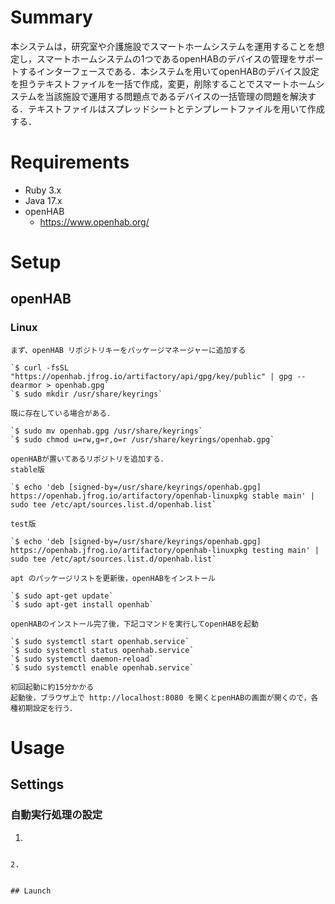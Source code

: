 # Summary
本システムは，研究室や介護施設でスマートホームシステムを運用することを想定し，スマートホームシステムの1つであるopenHABのデバイスの管理をサポートするインターフェースである．本システムを用いてopenHABのデバイス設定を担うテキストファイルを一括で作成，変更，削除することでスマートホームシステムを当該施設で運用する問題点であるデバイスの一括管理の問題を解決する．テキストファイルはスプレッドシートとテンプレートファイルを用いて作成する．

# Requirements
+ Ruby 3.x
+ Java 17.x
+ openHAB
  + https://www.openhab.org/

# Setup
## openHAB
### Linux
```
まず、openHAB リポジトリキーをパッケージマネージャーに追加する

`$ curl -fsSL "https://openhab.jfrog.io/artifactory/api/gpg/key/public" | gpg --dearmor > openhab.gpg`
`$ sudo mkdir /usr/share/keyrings`

既に存在している場合がある．

`$ sudo mv openhab.gpg /usr/share/keyrings`
`$ sudo chmod u=rw,g=r,o=r /usr/share/keyrings/openhab.gpg`

openHABが置いてあるリポジトリを追加する．
stable版

`$ echo 'deb [signed-by=/usr/share/keyrings/openhab.gpg] https://openhab.jfrog.io/artifactory/openhab-linuxpkg stable main' | sudo tee /etc/apt/sources.list.d/openhab.list`

test版

`$ echo 'deb [signed-by=/usr/share/keyrings/openhab.gpg] https://openhab.jfrog.io/artifactory/openhab-linuxpkg testing main' | sudo tee /etc/apt/sources.list.d/openhab.list`

apt のパッケージリストを更新後，openHABをインストール

`$ sudo apt-get update`
`$ sudo apt-get install openhab`

openHABのインストール完了後，下記コマンドを実行してopenHABを起動

`$ sudo systemctl start openhab.service`
`$ sudo systemctl status openhab.service`
`$ sudo systemctl daemon-reload`
`$ sudo systemctl enable openhab.service`

初回起動に約15分かかる
起動後，ブラウザ上で http://localhost:8080 を開くとpenHABの画面が開くので，各種初期設定を行う．
```

# Usage
## Settings
### 自動実行処理の設定
1. 
  ```

2. 
  ```

  ```

## Launch